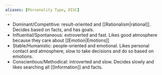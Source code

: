 ```yaml
---
aliases: [Personality Type, DISC]
---
```


- Dominant/Competitive: result-oriented and [[Rationalism|rational]]. Decides based on facts, and has goals.
- Influential/Spontaneous: extroverted and fast. Likes good atmosphere because they care about [[Emotion|Emotions]]
- Stable/Humanistic: people-oriented and emotional. Likes personal contact and atmosphere, slow to take decisions and do so based on emotions.
- Conscientious/Methodical: introverted and slow. Decides slowly and likes searching all [[Information]] and facts.
